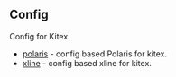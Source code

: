## Config
Config for Kitex.

- [polaris](polaris) - config based Polaris for kitex.
- [xline](xline) - config based xline for kitex.

